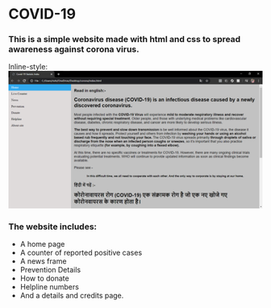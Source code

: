 # COVID-19

### This is a simple website made with html and css to spread awareness against corona virus.

Inline-style: 
![alt text](https://github.com/Rishikesh-12/Covid-19/blob/master/icons/Screenshot%20(64).png "Home Page")


### The website includes:
* A home page
* A counter of reported positive cases
* A news frame
* Prevention Details
* How to donate
* Helpline numbers
* And a details and credits page.

